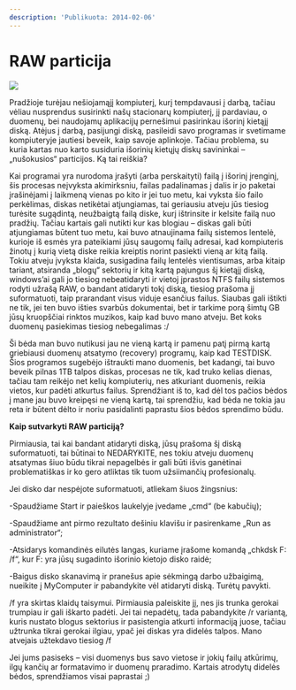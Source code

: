 ```yaml
---
description: 'Publikuota: 2014-02-06'
---
```


# RAW particija

![](../../../.gitbook/assets/hard_disk_head_crash.jpg)

Pradžioje turėjau nešiojamąjį kompiuterį, kurį tempdavausi į darbą, tačiau vėliau nusprendus susirinkti našų stacionarų kompiuterį, jį pardaviau, o duomenų, bei naudojamų aplikacijų pernešimui pasirinkau išorinį kietąjį diską. Atėjus į darbą, pasijungi diską, pasileidi savo programas ir svetimame kompiuteryje jautiesi beveik, kaip savoje aplinkoje. Tačiau problema, su kuria kartas nuo karto susiduria išorinių kietųjų diskų savininkai – „nušokusios“ particijos. Ką tai reiškia?

Kai programai yra nurodoma įrašyti \(arba perskaityti\) failą į išorinį įrenginį, šis procesas neįvyksta akimirksniu, failas padalinamas į dalis ir jo paketai įrašinėjami į laikmeną vienas po kito ir jei tuo metu, kai vyksta šio failo perkėlimas, diskas netikėtai atjungiamas, tai geriausiu atveju jūs tiesiog turėsite sugądintą, neužbaigtą failą diske, kurį ištrinsite ir kelsite failą nuo pradžių. Tačiau kartais gali nutikti kur kas blogiau – diskas gali būti atjungiamas būtent tuo metu, kai buvo atnaujinama failų sistemos lentelė, kurioje iš esmės yra pateikiami jūsų saugomų failų adresai, kad kompiuteris žinotų į kurią vietą diske reikia kreiptis norint pasiekti vieną ar kitą failą. Tokiu atveju įvyksta klaida, susigadina failų lentelės vientisumas, arba kitaip tariant, atsiranda „blogų“ sektorių ir kitą kartą pajungus šį kietąjį diską, windows’ai gali jo tiesiog nebeatidaryti ir vietoj įprastos NTFS failų sistemos rodyti užrašą RAW, o bandant atidaryti tokį diską, tiesiog prašoma jį suformatuoti, taip prarandant visus viduje esančius failus. Siaubas gali ištikti ne tik, jei ten buvo išties svarbūs dokumentai, bet ir tarkime porą šimtų GB jūsų kruopščiai rinktos muzikos, kaip kad buvo mano atveju. Bet koks duomenų pasiekimas tiesiog nebegalimas :/

Ši bėda man buvo nutikusi jau ne vieną kartą ir pamenu patį pirmą kartą griebiausi duomenų atsatymo \(recovery\) programų, kaip kad TESTDISK. Šios programos sugebėjo ištraukti mano duomenis, bet kadangi, tai buvo beveik pilnas 1TB talpos diskas, procesas ne tik, kad truko kelias dienas, tačiau tam reikėjo net kelių kompiuterių, nes atkuriant duomenis, reikia vietos, kur padėti atkurtus failus. Sprendžiant iš to, kad dėl tos pačios bėdos į mane jau buvo kreipęsi ne vieną kartą, tai sprendžiu, kad bėda ne tokia jau reta ir būtent dėlto ir noriu pasidalinti paprastu šios bėdos sprendimo būdu.

**Kaip sutvarkyti RAW particiją?**

Pirmiausia, tai kai bandant atidaryti diską, jūsų prašoma šį diską suformatuoti, tai būtinai to NEDARYKITE, nes tokiu atveju duomenų atsatymas šiuo būdu tikrai nepagelbės ir gali būti išvis ganėtinai problematiškas ir ko gero atliktas tik tuom užsiimančių profesionalų.

Jei disko dar nespėjote suformatuoti, atliekam šiuos žingsnius:

-Spaudžiame Start ir paieškos laukelyje įvedame „cmd“ \(be kabučių\);

-Spaudžiame ant pirmo rezultato dešiniu klavišu ir pasirenkame „Run as administrator“;

-Atsidarys komandinės eilutės langas, kuriame įrašome komandą „chkdsk F: /f“, kur F: yra jūsų sugadinto išorinio kietojo disko raidė;

-Baigus disko skanavimą ir pranešus apie sėkmingą darbo užbaigimą, nueikite į MyComputer ir pabandykite vėl atidaryti diską. Turėtų pavykti.

/f yra skirtas klaidų taisymui. Pirmiausia paleiskite jį, nes jis trunka gerokai trumpiau ir gali iškarto padėti. Jei tai nepadėtų, tada pabandykite /r variantą, kuris nustato blogus sektorius ir pasistengia atkurti informaciją juose, tačiau užtrunka tikrai gerokai ilgiau, ypač jei diskas yra didelės talpos. Mano atvejais užtekdavo tiesiog /f

Jei jums pasiseks – visi duomenys bus savo vietose ir jokių failų atkūrimų, ilgų kančių ar formatavimo ir duomenų praradimo. Kartais atrodytų didelės bėdos, sprendžiamos visai paprastai ;\)

